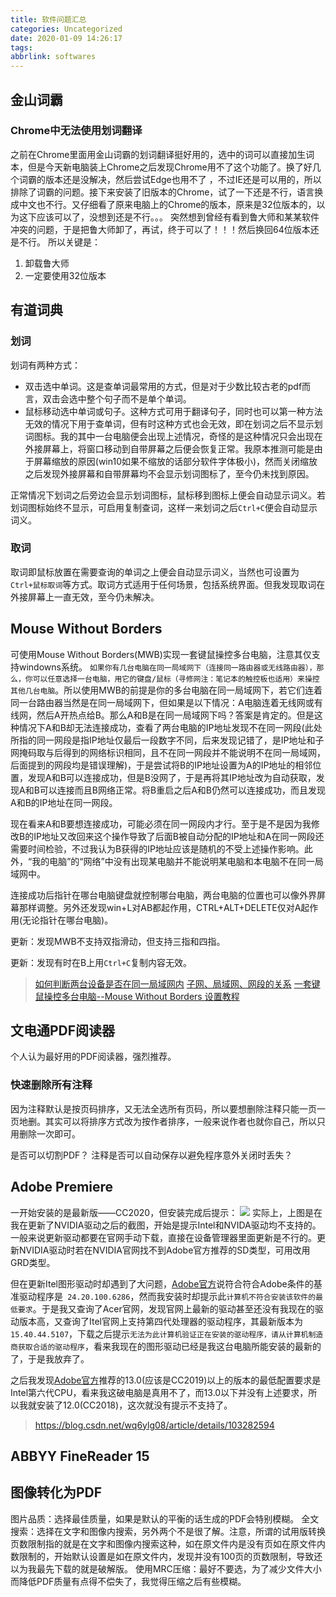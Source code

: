 ```yaml
---
title: 软件问题汇总
categories: Uncategorized
date: 2020-01-09 14:26:17
tags:
abbrlink: softwares
---
```


## 金山词霸
### Chrome中无法使用划词翻译
之前在Chrome里面用金山词霸的划词翻译挺好用的，选中的词可以直接加生词本，但是今天新电脑装上Chrome之后发现Chrome用不了这个功能了。换了好几个词霸的版本还是没解决，然后尝试Edge也用不了 ，不过IE还是可以用的，所以排除了词霸的问题。接下来安装了旧版本的Chrome，试了一下还是不行，语言换成中文也不行。又仔细看了原来电脑上的Chrome的版本，原来是32位版本的，以为这下应该可以了，没想到还是不行。。。 突然想到曾经有看到鲁大师和某某软件冲突的问题，于是把鲁大师卸了，再试，终于可以了！！！然后换回64位版本还是不行。 所以关键是： 

1. 卸载鲁大师 
2. 一定要使用32位版本

## 有道词典
### 划词
划词有两种方式：
* 双击选中单词。这是查单词最常用的方式，但是对于少数比较古老的pdf而言，双击会选中整个句子而不是单个单词。
* 鼠标移动选中单词或句子。这种方式可用于翻译句子，同时也可以第一种方法无效的情况下用于查单词，但有时这种方式也会无效，即在划词之后不显示划词图标。我的其中一台电脑便会出现上述情况，奇怪的是这种情况只会出现在外接屏幕上，将窗口移动到自带屏幕之后便会恢复正常。我原本推测可能是由于屏幕缩放的原因(win10如果不缩放的话部分软件字体极小)，然而关闭缩放之后发现外接屏幕和自带屏幕均不会显示划词图标了，至今仍未找到原因。

正常情况下划词之后旁边会显示划词图标，鼠标移到图标上便会自动显示词义。若划词图标始终不显示，可启用复制查词，这样一来划词之后`Ctrl+C`便会自动显示词义。

### 取词
取词即鼠标放置在需要查询的单词之上便会自动显示词义，当然也可设置为`Ctrl+鼠标取词`等方式。取词方式适用于任何场景，包括系统界面。但我发现取词在外接屏幕上一直无效，至今仍未解决。

## Mouse Without Borders
可使用Mouse Without Borders(MWB)实现一套键鼠操控多台电脑，注意其仅支持windowns系统。
`如果你有几台电脑在同一局域网下（连接同一路由器或无线路由器），那么，你可以任意选择一台电脑，用它的键盘/鼠标（寻修网注：笔记本的触控板也适用）来操控其他几台电脑`。所以使用MWB的前提是你的多台电脑在同一局域网下，若它们连着同一台路由器当然是在同一局域网下，但如果是以下情况：A电脑连着无线网或有线网，然后A开热点给B。那么A和B是在同一局域网下吗？答案是肯定的。但是这种情况下A和B却无法连接成功，查看了两台电脑的IP地址发现不在同一网段(此处所指的同一网段是指IP地址仅最后一段数字不同，后来发现记错了，是IP地址和子网掩码取与后得到的网络标识相同，且不在同一网段并不能说明不在同一局域网，后面提到的网段均是错误理解)，于是尝试将B的IP地址设置为A的IP地址的相邻位置，发现A和B可以连接成功，但是B没网了，于是再将其IP地址改为自动获取，发现A和B可以连接而且B网络正常。将B重启之后A和B仍然可以连接成功，而且发现A和B的IP地址在同一网段。

现在看来A和B要想连接成功，可能必须在同一网段内才行。至于是不是因为我修改B的IP地址又改回来这个操作导致了后面B被自动分配的IP地址和A在同一网段还需要时间检验，不过我认为B获得的IP地址应该是随机的不受上述操作影响。此外，“我的电脑”的“网络”中没有出现某电脑并不能说明某电脑和本电脑不在同一局域网中。

连接成功后指针在哪台电脑键盘就控制哪台电脑，两台电脑的位置也可以像外界屏幕那样调整。另外还发现win+L对AB都起作用，CTRL+ALT+DELETE仅对A起作用(无论指针在哪台电脑)。

更新：发现MWB不支持双指滑动，但支持三指和四指。

更新：发现有时在B上用`Ctrl+C`复制内容无效。

>[如何判断两台设备是否在同一局域网内](https://blog.csdn.net/guojunxiu/article/details/88778766)
>[子网、局域网、网段的关系](https://blog.csdn.net/jeffleo/article/details/54174835)
>[一套键鼠操控多台电脑--Mouse Without Borders 设置教程](https://blog.csdn.net/andylauren/article/details/64540500)

## 文电通PDF阅读器
个人认为最好用的PDF阅读器，强烈推荐。
### 快速删除所有注释
因为注释默认是按页码排序，又无法全选所有页码，所以要想删除注释只能一页一页地删。其实可以将排序方式改为按作者排序，一般来说作者也就你自己，所以只用删除一次即可。

是否可以切割PDF？
注释是否可以自动保存以避免程序意外关闭时丢失？


## Adobe Premiere
一开始安装的是最新版——CC2020，但安装完成后提示：
![](https://storage.jingwang.site/img/20200114103632.png)
实际上，上图是在我在更新了NVIDIA驱动之后的截图，开始是提示Intel和NVIDA驱动均不支持的。一般来说更新驱动都要在官网手动下载，直接在设备管理器里面更新是不行的。更新NVIDIA驱动时若在NVIDIA官网找不到Adobe官方推荐的SD类型，可用改用GRD类型。

但在更新Itel图形驱动时却遇到了大问题，[Adobe官方]()说符合符合Adobe条件的基准驱动程序是` 24.20.100.6286`，然而我安装时却提示此`计算机不符合安装该软件的最低要求`。于是我又查询了Acer官网，发现官网上最新的驱动甚至还没有我现在的驱动版本高，又查询了Itel官网上支持第四代处理器的驱动程序，其最新版本为`15.40.44.5107`，下载之后提示`无法为此计算机验证正在安装的驱动程序，请从计算机制造商获取合适的驱动程序`，看来我现在的图形驱动已经是我这台电脑所能安装的最新的了，于是我放弃了。

之后我发现[Adobe官方](https://helpx.adobe.com/cn/premiere-pro/system-requirements.html)推荐的13.0(应该是CC2019)以上的版本的最低配置要求是Intel第六代CPU，看来我这破电脑是真用不了，而13.0以下并没有上述要求，所以我就安装了12.0(CC2018)，这次就没有提示不支持了。

>https://blog.csdn.net/wq6ylg08/article/details/103282594

## ABBYY FineReader 15
## 图像转化为PDF
图片品质：选择最佳质量，如果是默认的平衡的话生成的PDF会特别模糊。
全文搜索：选择在文字和图像内搜索，另外两个不是很了解。注意，所谓的试用版转换页数限制指的就是在文字和图像内搜索这种，如在原文件内是没有页如在原文件内数限制的，开始默认设置是如在原文件内，发现并没有100页的页数限制，导致还以为我最先下载的就是破解版。
使用MRC压缩：最好不要选，为了减少文件大小而降低PDF质量有点得不偿失了，我觉得压缩之后有些模糊。
